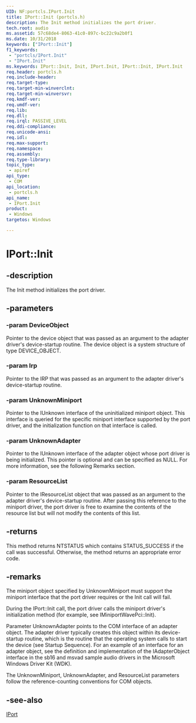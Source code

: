 ```yaml
---
UID: NF:portcls.IPort.Init
title: IPort::Init (portcls.h)
description: The Init method initializes the port driver.
tech.root: audio
ms.assetid: 57c68de4-8063-41c0-897c-bc22c9a2b0f1
ms.date: 10/31/2018
keywords: ["IPort::Init"]
f1_keywords:
 - "portcls/IPort.Init"
 - "IPort.Init"
ms.keywords: IPort::Init, Init, IPort.Init, IPort::Init, IPort.Init
req.header: portcls.h
req.include-header:
req.target-type:
req.target-min-winverclnt:
req.target-min-winversvr:
req.kmdf-ver:
req.umdf-ver:
req.lib:
req.dll:
req.irql: PASSIVE_LEVEL
req.ddi-compliance:
req.unicode-ansi:
req.idl:
req.max-support:
req.namespace:
req.assembly:
req.type-library: 
topic_type: 
 - apiref
api_type: 
 - COM
api_location: 
 - portcls.h
api_name: 
 - IPort.Init
product: 
 - Windows
targetos: Windows

---
```


# IPort::Init


## -description

The Init method initializes the port driver.

## -parameters

### -param DeviceObject
Pointer to the device object that was passed as an argument to the adapter driver's device-startup routine. The device object is a system structure of type DEVICE_OBJECT.

### -param Irp
Pointer to the IRP that was passed as an argument to the adapter driver's device-startup routine.

### -param UnknownMiniport
Pointer to the IUnknown interface of the uninitialized miniport object. This interface is queried for the specific miniport interface supported by the port driver, and the initialization function on that interface is called.


### -param UnknownAdapter
Pointer to the IUnknown interface of the adapter object whose port driver is being initialized. This pointer is optional and can be specified as NULL. For more information, see the following Remarks section.


### -param ResourceList
Pointer to the IResourceList object that was passed as an argument to the adapter driver's device-startup routine. After passing this reference to the miniport driver, the port driver is free to examine the contents of the resource list but will not modify the contents of this list.


## -returns
This method returns NTSTATUS which contains STATUS_SUCCESS if the call was successful. Otherwise, the method returns an appropriate error code.

## -remarks

The miniport object specified by UnknownMiniport must support the miniport interface that the port driver requires or the Init call will fail.

During the IPort::Init call, the port driver calls the miniport driver's initialization method (for example, see IMiniportWavePci::Init).

Parameter UnknownAdapter points to the COM interface of an adapter object. The adapter driver typically creates this object within its device-startup routine, which is the routine that the operating system calls to start the device (see Startup Sequence). For an example of an interface for an adapter object, see the definition and implementation of the IAdapterObject interface in the sb16 and msvad sample audio drivers in the Microsoft Windows Driver Kit (WDK).

The UnknownMiniport, UnknownAdapter, and ResourceList parameters follow the reference-counting conventions for COM objects.


## -see-also

[IPort](nn-portcls-iport.md)
